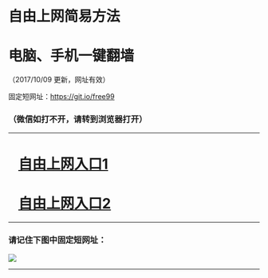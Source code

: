 ﻿# 自由上网简易方法

# 电脑、手机一键翻墙

（2017/10/09 更新，网址有效）

固定短网址：https://git.io/free99

### （微信如打不开，请转到浏览器打开）


***





# &nbsp;&nbsp; <a href="http://ft705618562.fwq-tz-1001.info/fwqtz01.html?t=100900120229 " target="_blank">自由上网入口1</a>
# &nbsp;&nbsp; <a href="http://ft2124824198.fwq-tz-1002.info/fwqtz02.html?t=100900112781 " target="_blank">自由上网入口2</a>
***

### 请记住下图中固定短网址：

<img src="https://s3-us-west-2.amazonaws.com/fwq-1001/yjfq-20170905okok.png" /> 


***

